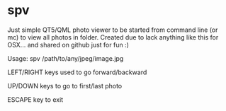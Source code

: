 spv
========

Just simple QT5/QML photo viewer to be started from command line (or mc) to view all photos in folder.
Created due to lack anything like this for OSX... and shared on github just for fun :)

Usage:
  spv /path/to/any/jpeg/image.jpg

  LEFT/RIGHT keys used to go forward/backward

  UP/DOWN keys to go to first/last photo

  ESCAPE key to exit
